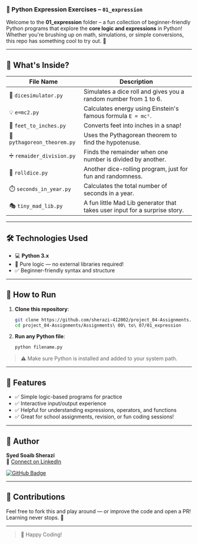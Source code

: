 
### 🧠 Python Expression Exercises – `01_expression`

Welcome to the **01_expression** folder – a fun collection of beginner-friendly Python programs that explore the **core logic and expressions** in Python! Whether you're brushing up on math, simulations, or simple conversions, this repo has something cool to try out. 🎯

---

## 📂 What's Inside?

| File Name               | Description |
|------------------------|-------------|
| 🎲 `dicesimulator.py`         | Simulates a dice roll and gives you a random number from 1 to 6. |
| 💡 `e=mc2.py`                 | Calculates energy using Einstein's famous formula `E = mc²`. |
| 📏 `feet_to_inches.py`       | Converts feet into inches in a snap! |
| 🧮 `pythagoreon_theorem.py`  | Uses the Pythagorean theorem to find the hypotenuse. |
| ➗ `remaider_division.py`     | Finds the remainder when one number is divided by another. |
| 🎲 `rolldice.py`             | Another dice-rolling program, just for fun and randomness. |
| ⏱️ `seconds_in_year.py`      | Calculates the total number of seconds in a year. |
| 🎭 `tiny_mad_lib.py`         | A fun little Mad Lib generator that takes user input for a surprise story. |

---

## 🛠️ Technologies Used

- 💻 **Python 3.x**
- 🧠 Pure logic — no external libraries required!
- ✅ Beginner-friendly syntax and structure

---

## 🚀 How to Run

1. **Clone this repository**:
   ```bash
   git clone https://github.com/sherazi-412002/project_04-Assignments.git
   cd project_04-Assignments/Assignments\ 00\ to\ 07/01_expression
   ```

2. **Run any Python file**:
   ```bash
   python filename.py
   ```

> ⚠️ Make sure Python is installed and added to your system path.

---

## 🌟 Features

- ✅ Simple logic-based programs for practice  
- ✅ Interactive input/output experience  
- ✅ Helpful for understanding expressions, operators, and functions  
- ✅ Great for school assignments, revision, or fun coding sessions!  

---

## 📌 Author

**Syed Soaib Sherazi**  
🔗 [Connect on LinkedIn](https://www.linkedin.com/in/syed-shoaib-sberazi-3638822b4/)

[![GitHub Badge](https://img.shields.io/badge/GitHub-sherazi--412002-blue?logo=github&style=for-the-badge)](https://github.com/sherazi-412002)

---

## 🙌 Contributions

Feel free to fork this and play around — or improve the code and open a PR!  
Learning never stops. 🚀



---

> 🐍 Happy Coding!

